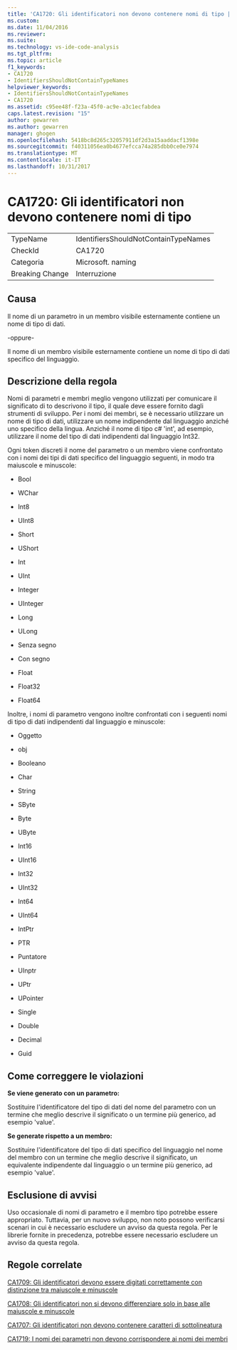 ```yaml
---
title: 'CA1720: Gli identificatori non devono contenere nomi di tipo | Documenti Microsoft'
ms.custom: 
ms.date: 11/04/2016
ms.reviewer: 
ms.suite: 
ms.technology: vs-ide-code-analysis
ms.tgt_pltfrm: 
ms.topic: article
f1_keywords:
- CA1720
- IdentifiersShouldNotContainTypeNames
helpviewer_keywords:
- IdentifiersShouldNotContainTypeNames
- CA1720
ms.assetid: c95ee48f-f23a-45f0-ac9e-a3c1ecfabdea
caps.latest.revision: "15"
author: gewarren
ms.author: gewarren
manager: ghogen
ms.openlocfilehash: 5418bc8d265c32057911df2d3a15aaddacf1398e
ms.sourcegitcommit: f40311056ea0b4677efcca74a285dbb0ce0e7974
ms.translationtype: MT
ms.contentlocale: it-IT
ms.lasthandoff: 10/31/2017
---
```

# <a name="ca1720-identifiers-should-not-contain-type-names"></a>CA1720: Gli identificatori non devono contenere nomi di tipo
|||  
|-|-|  
|TypeName|IdentifiersShouldNotContainTypeNames|  
|CheckId|CA1720|  
|Categoria|Microsoft. naming|  
|Breaking Change|Interruzione|  
  
## <a name="cause"></a>Causa  
 Il nome di un parametro in un membro visibile esternamente contiene un nome di tipo di dati.  
  
 -oppure-  
  
 Il nome di un membro visibile esternamente contiene un nome di tipo di dati specifico del linguaggio.  
  
## <a name="rule-description"></a>Descrizione della regola  
 Nomi di parametri e membri meglio vengono utilizzati per comunicare il significato di to descrivono il tipo, il quale deve essere fornito dagli strumenti di sviluppo. Per i nomi dei membri, se è necessario utilizzare un nome di tipo di dati, utilizzare un nome indipendente dal linguaggio anziché uno specifico della lingua. Anziché il nome di tipo c# 'int', ad esempio, utilizzare il nome del tipo di dati indipendenti dal linguaggio Int32.  
  
 Ogni token discreti il nome del parametro o un membro viene confrontato con i nomi dei tipi di dati specifico del linguaggio seguenti, in modo tra maiuscole e minuscole:  
  
-   Bool  
  
-   WChar  
  
-   Int8  
  
-   UInt8  
  
-   Short  
  
-   UShort  
  
-   Int  
  
-   UInt  
  
-   Integer  
  
-   UInteger  
  
-   Long  
  
-   ULong  
  
-   Senza segno  
  
-   Con segno  
  
-   Float  
  
-   Float32  
  
-   Float64  
  
 Inoltre, i nomi di parametro vengono inoltre confrontati con i seguenti nomi di tipo di dati indipendenti dal linguaggio e minuscole:  
  
-   Oggetto  
  
-   obj  
  
-   Booleano  
  
-   Char  
  
-   String  
  
-   SByte  
  
-   Byte  
  
-   UByte  
  
-   Int16  
  
-   UInt16  
  
-   Int32  
  
-   UInt32  
  
-   Int64  
  
-   UInt64  
  
-   IntPtr  
  
-   PTR  
  
-   Puntatore  
  
-   UInptr  
  
-   UPtr  
  
-   UPointer  
  
-   Single  
  
-   Double  
  
-   Decimal  
  
-   Guid  
  
## <a name="how-to-fix-violations"></a>Come correggere le violazioni  
 **Se viene generato con un parametro:**  
  
 Sostituire l'identificatore del tipo di dati del nome del parametro con un termine che meglio descrive il significato o un termine più generico, ad esempio 'value'.  
  
 **Se generate rispetto a un membro:**  
  
 Sostituire l'identificatore del tipo di dati specifico del linguaggio nel nome del membro con un termine che meglio descrive il significato, un equivalente indipendente dal linguaggio o un termine più generico, ad esempio 'value'.  
  
## <a name="when-to-suppress-warnings"></a>Esclusione di avvisi  
 Uso occasionale di nomi di parametro e il membro tipo potrebbe essere appropriato. Tuttavia, per un nuovo sviluppo, non noto possono verificarsi scenari in cui è necessario escludere un avviso da questa regola. Per le librerie fornite in precedenza, potrebbe essere necessario escludere un avviso da questa regola.  
  
## <a name="related-rules"></a>Regole correlate  
 [CA1709: Gli identificatori devono essere digitati correttamente con distinzione tra maiuscole e minuscole](../code-quality/ca1709-identifiers-should-be-cased-correctly.md)  
  
 [CA1708: Gli identificatori non si devono differenziare solo in base alle maiuscole e minuscole](../code-quality/ca1708-identifiers-should-differ-by-more-than-case.md)  
  
 [CA1707: Gli identificatori non devono contenere caratteri di sottolineatura](../code-quality/ca1707-identifiers-should-not-contain-underscores.md)  
  
 [CA1719: I nomi dei parametri non devono corrispondere ai nomi dei membri](../code-quality/ca1719-parameter-names-should-not-match-member-names.md)